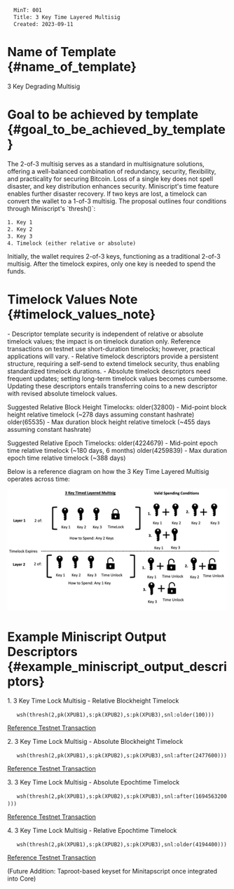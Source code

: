       MinT: 001
      Title: 3 Key Time Layered Multisig
      Created: 2023-09-11

Name of Template {#name_of_template}
================

3 Key Degrading Multisig

Goal to be achieved by template {#goal_to_be_achieved_by_template}
===============================

The 2-of-3 multisig serves as a standard in multisignature solutions,
offering a well-balanced combination of redundancy, security,
flexibility, and practicality for securing Bitcoin. Loss of a single key
does not spell disaster, and key distribution enhances security.
Miniscript\'s time feature enables further disaster recovery. If two
keys are lost, a timelock can convert the wallet to a 1-of-3 multisig.
The proposal outlines four conditions through Miniscript\'s
\`thresh()\`:

    1. Key 1
    2. Key 2
    3. Key 3
    4. Timelock (either relative or absolute)

Initially, the wallet requires 2-of-3 keys, functioning as a traditional
2-of-3 multisig. After the timelock expires, only one key is needed to
spend the funds.

Timelock Values Note {#timelock_values_note}
====================

\- Descriptor template security is independent of relative or absolute
timelock values; the impact is on timelock duration only. Reference
transactions on testnet use short-duration timelocks; however, practical
applications will vary. - Relative timelock descriptors provide a
persistent structure, requiring a self-send to extend timelock security,
thus enabling standardized timelock durations. - Absolute timelock
descriptors need frequent updates; setting long-term timelock values
becomes cumbersome. Updating these descriptors entails transferring
coins to a new descriptor with revised absolute timelock values.

Suggested Relative Block Height Timelocks: older(32800) - Mid-point
block height relative timelock (\~278 days assuming constant hashrate)
older(65535) - Max duration block height relative timelock (\~455 days
assuming constant hashrate)

Suggested Relative Epoch Timelocks: older(4224679) - Mid-point epoch
time relative timelock (\~180 days, 6 months) older(4259839) - Max
duration epoch time relative timelock (\~388 days)

Below is a reference diagram on how the 3 Key Time Layered Multisig
operates across time:

<img src=template-001/diagram.jpg></img>

Example Miniscript Output Descriptors {#example_miniscript_output_descriptors}
=====================================

1\. 3 Key Time Lock Multisig - Relative Blockheight Timelock

`   wsh(thresh(2,pk(XPUB1),s:pk(XPUB2),s:pk(XPUB3),snl:older(100)))`

[Reference Testnet
Transaction](https://mempool.space/testnet/tx/13a204ec065f76878ee1f59f79b3eb2cea2b3fda4d8938e6cfa6a8394d090769)

2\. 3 Key Time Lock Multisig - Absolute Blockheight Timelock

`   wsh(thresh(2,pk(XPUB1),s:pk(XPUB2),s:pk(XPUB3),snl:after(2477600)))`

[Reference Testnet
Transaction](https://mempool.space/testnet/tx/df8a6946816a839f4de9d511ad902d740cc45ddddca3296de8fc11d1fd0c26f4)

3\. 3 Key Time Lock Multisig - Absolute Epochtime Timelock

`   wsh(thresh(2,pk(XPUB1),s:pk(XPUB2),s:pk(XPUB3),snl:after(1694563200)))`

[Reference Testnet
Transaction](https://mempool.space/testnet/tx/c0b80a8103e6af92a9bf8e7fb1faa8d073dae929138a2c6d747404cb46e6d690)

4\. 3 Key Time Lock Multisig - Relative Epochtime Timelock

`   wsh(thresh(2,pk(XPUB1),s:pk(XPUB2),s:pk(XPUB3),snl:older(4194400)))`

[Reference Testnet
Transaction](https://mempool.space/testnet/tx/1a9ba5a5a37a0df72dfbc28f57de89ce35bda1819afa73712bc29caa32164687)

(Future Addition: Taproot-based keyset for Minitapscript once integrated
into Core)

